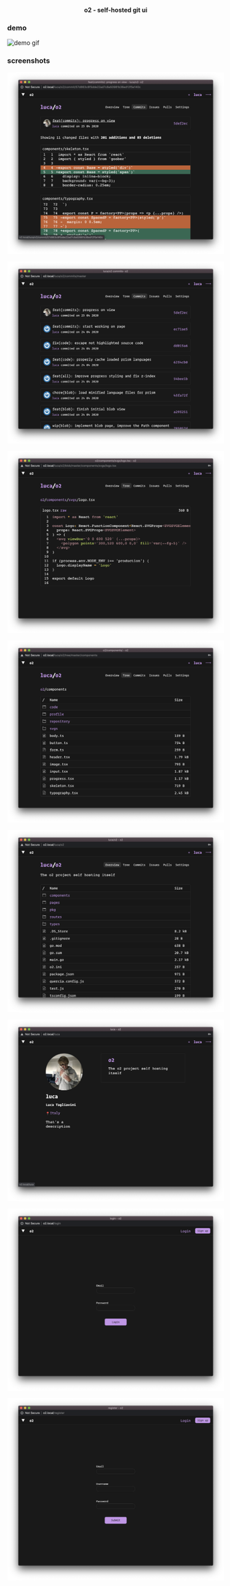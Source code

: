 <p align="center">
  <strong>o2 - self-hosted git ui</strong>
</p>

### demo

![demo gif](screens/demo.gif)

### screenshots

![diff/commit view](screens/8.png)

![commits view](screens/7.png)

![blob view](screens/6.png)

![tree view](screens/5.png)

![repository view](screens/4.png)

![profile view](screens/3.png)

![login view](screens/2.png)

![register view](screens/1.png)
